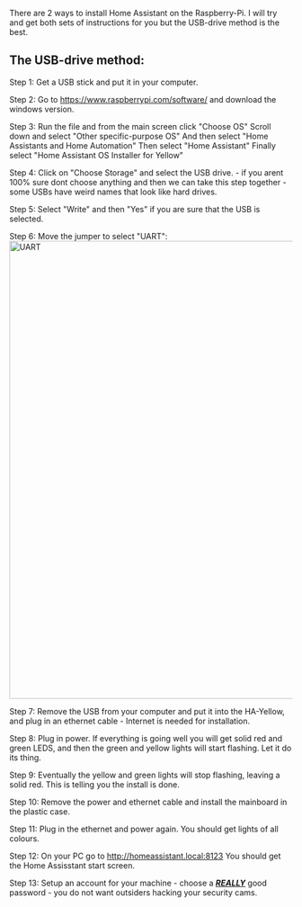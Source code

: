 There are 2 ways to install Home Assistant on the Raspberry-Pi.  I will try and get both sets of instructions for you but the USB-drive method is the best.

<h2>The USB-drive method: </h2>

Step 1: Get a USB stick and put it in your computer.

Step 2: Go to https://www.raspberrypi.com/software/ and download the windows version.

Step 3: Run the file and from the main screen click "Choose OS" 
  Scroll down and select "Other specific-purpose OS" 
  And then select "Home Assistants and Home Automation"
  Then select "Home Assistant"
  Finally select "Home Assistant OS Installer for Yellow"

Step 4: Click on "Choose Storage" and select the USB drive. - if you arent 100% sure dont choose anything and then we can take this step together - some USBs have weird names that look like hard drives.

Step 5: Select "Write" and then "Yes" if you are sure that the USB is selected.

Step 6: Move the jumper to select "UART":
<img width="800" height="814" alt="UART" src="https://github.com/user-attachments/assets/54022fa0-bf6a-40fd-97ea-cd12388772f4" />

Step 7: Remove the USB from your computer and put it into the HA-Yellow, and plug in an ethernet cable - Internet is needed for installation.

Step 8: Plug in power.  If everything is going well you will get solid red and green LEDS, and then the green and yellow lights will start flashing.  Let it do its thing.

Step 9: Eventually the yellow and green lights will stop flashing, leaving a solid red.  This is telling you the install is done.

Step 10: Remove the power and ethernet cable and install the mainboard in the plastic case.

Step 11: Plug in the ethernet and power again.  You should get lights of all colours.

Step 12: On your PC go to http://homeassistant.local:8123 You should get the Home Assisstant start screen.

Step 13: Setup an account for your machine - choose a <b><i><u>REALLY</b></i></u> good password - you do not want outsiders hacking your security cams.
